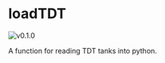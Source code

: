# loadTDT
![v0.1.0](https://d25lcipzij17d.cloudfront.net/badge.svg?id=gh&type=6&v=0.1.0&x2=0)

A function for reading TDT tanks into python.
